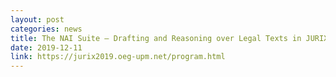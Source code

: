 ```yaml
---
layout: post
categories: news
title: The NAI Suite – Drafting and Reasoning over Legal Texts in JURIX 2019
date: 2019-12-11
link: https://jurix2019.oeg-upm.net/program.html
---
```

